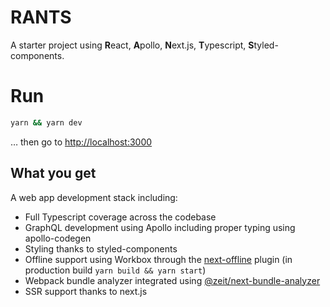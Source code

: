 # RANTS

A starter project using **R**eact, **A**pollo, **N**ext.js, **T**ypescript, **S**tyled-components.

# Run

```sh
yarn && yarn dev
```

… then go to [http://localhost:3000](http://localhost:3000)

## What you get

A web app development stack including:

* Full Typescript coverage across the codebase
* GraphQL development using Apollo including proper typing using apollo-codegen
* Styling thanks to styled-components
* Offline support using Workbox through the [next-offline](https://github.com/hanford/next-offline) plugin (in production build `yarn build && yarn start`)
* Webpack bundle analyzer integrated using [@zeit/next-bundle-analyzer](https://github.com/zeit/next-plugins/tree/master/packages/next-bundle-analyzer)
* SSR support thanks to next.js
